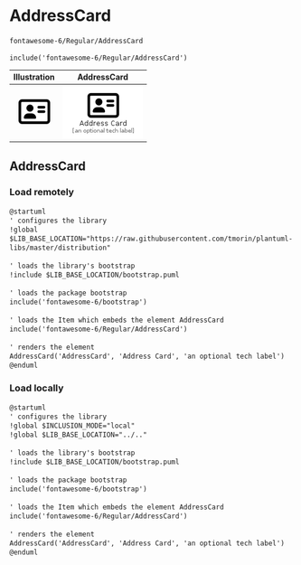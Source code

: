 # AddressCard


```text
fontawesome-6/Regular/AddressCard
```

```text
include('fontawesome-6/Regular/AddressCard')
```



| Illustration | AddressCard |
| :---: | :---: |
| ![illustration for Illustration](../../fontawesome-6/Regular/AddressCard.png) | ![illustration for AddressCard](../../fontawesome-6/Regular/AddressCard.Local.png) |




## AddressCard

### Load remotely
```plantuml
@startuml
' configures the library
!global $LIB_BASE_LOCATION="https://raw.githubusercontent.com/tmorin/plantuml-libs/master/distribution"

' loads the library's bootstrap
!include $LIB_BASE_LOCATION/bootstrap.puml

' loads the package bootstrap
include('fontawesome-6/bootstrap')

' loads the Item which embeds the element AddressCard
include('fontawesome-6/Regular/AddressCard')

' renders the element
AddressCard('AddressCard', 'Address Card', 'an optional tech label')
@enduml
```

### Load locally
```plantuml
@startuml
' configures the library
!global $INCLUSION_MODE="local"
!global $LIB_BASE_LOCATION="../.."

' loads the library's bootstrap
!include $LIB_BASE_LOCATION/bootstrap.puml

' loads the package bootstrap
include('fontawesome-6/bootstrap')

' loads the Item which embeds the element AddressCard
include('fontawesome-6/Regular/AddressCard')

' renders the element
AddressCard('AddressCard', 'Address Card', 'an optional tech label')
@enduml
```

